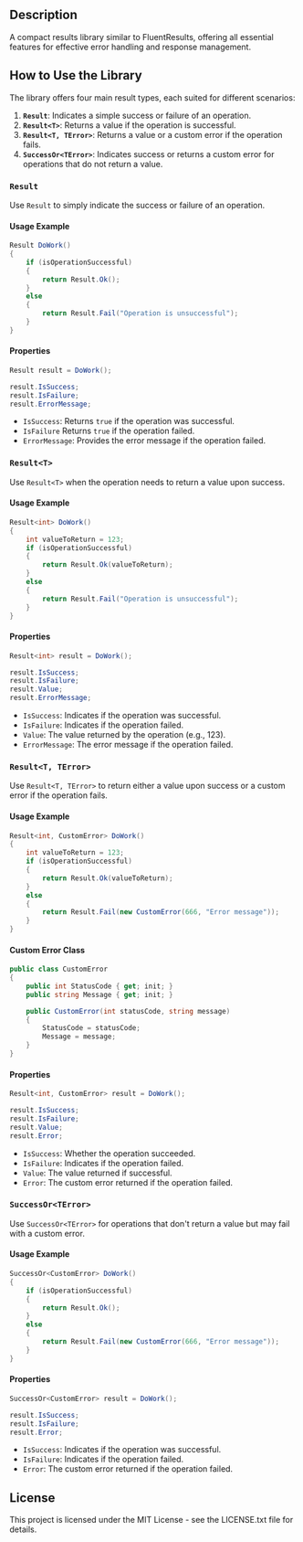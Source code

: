 ## Description
A compact results library similar to FluentResults, offering all essential features for effective error handling and response management.

## How to Use the Library
The library offers four main result types, each suited for different scenarios:

1. **`Result`**: Indicates a simple success or failure of an operation.
2. **`Result<T>`**: Returns a value if the operation is successful.
3. **`Result<T, TError>`**: Returns a value or a custom error if the operation fails.
4. **`SuccessOr<TError>`**: Indicates success or returns a custom error for operations that do not return a value.

### `Result`
Use `Result` to simply indicate the success or failure of an operation.

#### Usage Example
```cs
Result DoWork()  
{  
    if (isOperationSuccessful) 
    {        
	    return Result.Ok();  
    }    
    else  
    {  
        return Result.Fail("Operation is unsuccessful"); 
    }
}
```

#### Properties
``` cs 
Result result = DoWork(); 

result.IsSuccess; 
result.IsFailure;
result.ErrorMessage; 
```

- `IsSuccess`: Returns `true` if the operation was successful.
- `IsFailure` Returns `true` if the operation failed.
- `ErrorMessage`: Provides the error message if the operation failed.

### `Result<T>`
Use `Result<T>` when the operation needs to return a value upon success.

#### Usage Example
```cs
Result<int> DoWork()  
{  
    int valueToReturn = 123;
    if (isOperationSuccessful)  
    {        
	    return Result.Ok(valueToReturn);  
    }    
    else  
    {  
        return Result.Fail("Operation is unsuccessful");  
    }
}
```

#### Properties
``` cs 
Result<int> result = DoWork(); 

result.IsSuccess; 
result.IsFailure;
result.Value; 
result.ErrorMessage; 
```

- `IsSuccess`: Indicates if the operation was successful.
- `IsFailure`: Indicates if the operation failed.
- `Value`: The value returned by the operation (e.g., 123).
- `ErrorMessage`: The error message if the operation failed.

### `Result<T, TError>`
Use `Result<T, TError>` to return either a value upon success or a custom error if the operation fails.

#### Usage Example
```cs
Result<int, CustomError> DoWork()  
{  
    int valueToReturn = 123;  
    if (isOperationSuccessful)  
    {        
	    return Result.Ok(valueToReturn);  
    }    
    else  
    {  
		return Result.Fail(new CustomError(666, "Error message")); 
    }
}
```

#### Custom Error Class
```cs
public class CustomError
{  
    public int StatusCode { get; init; }  
    public string Message { get; init; }  

    public CustomError(int statusCode, string message)  
    {  
        StatusCode = statusCode;  
        Message = message;  
    }
}
```

#### Properties
``` cs 
Result<int, CustomError> result = DoWork(); 

result.IsSuccess; 
result.IsFailure;
result.Value; 
result.Error; 
```

- `IsSuccess`: Whether the operation succeeded.
- `IsFailure`: Indicates if the operation failed.
- `Value`: The value returned if successful.
- `Error`: The custom error returned if the operation failed.

### `SuccessOr<TError>`
Use `SuccessOr<TError>` for operations that don't return a value but may fail with a custom error.

#### Usage Example
```cs
SuccessOr<CustomError> DoWork()  
{  
    if (isOperationSuccessful)  
    {        
	    return Result.Ok();  
    }    
    else  
    {  
        return Result.Fail(new CustomError(666, "Error message"));  
    }
}
```

#### Properties
``` cs 
SuccessOr<CustomError> result = DoWork(); 

result.IsSuccess; 
result.IsFailure;
result.Error; 
```

- `IsSuccess`: Indicates if the operation was successful.
- `IsFailure`: Indicates if the operation failed.
- `Error`: The custom error returned if the operation failed.

## License
This project is licensed under the MIT License - see the LICENSE.txt file for details.
